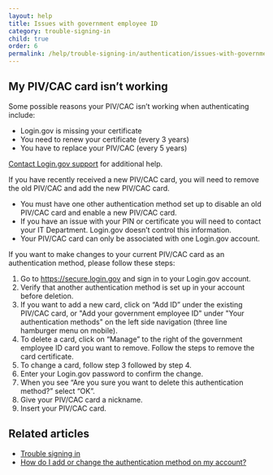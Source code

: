```yaml
---
layout: help
title: Issues with government employee ID
category: trouble-signing-in
child: true
order: 6
permalink: /help/trouble-signing-in/authentication/issues-with-government-employee-id-piv-cac/
---
```


## My PIV/CAC card isn’t working

Some possible reasons your PIV/CAC isn’t working when authenticating include:

* Login.gov is missing your certificate
* You need to renew your certificate (every 3 years)
* You have to replace your PIV/CAC (every 5 years)

[Contact Login.gov support](/contact/) for additional help.

If you have recently received a new PIV/CAC card, you will need to remove the old PIV/CAC and add the new PIV/CAC card.
* You must have one other authentication method set up to disable an old PIV/CAC card and enable a new PIV/CAC card.
* If you have an issue with your PIN or certificate you will need to contact your IT Department. Login.gov doesn’t control this information.
* Your PIV/CAC card can only be associated with one Login.gov account.

If you want to make changes to your current PIV/CAC card as an authentication method, please follow these steps:

1. Go to <https://secure.login.gov> and sign in to your Login.gov account.
1. Verify that another authentication method is set up in your account before deletion.
1. If you want to add a new card, click on “Add ID” under the existing PIV/CAC card, or "Add your government employee ID" under "Your authentication methods" on the left side navigation (three line hamburger menu on mobile).
1. To delete a card, click on “Manage” to the right of the government employee ID card you want to remove. Follow the steps to remove the card certificate.
1. To change a card, follow step 3 followed by step 4.
1. Enter your Login.gov password to confirm the change.
1. When you see “Are you sure you want to delete this authentication method?” select “OK”.
1. Give your PIV/CAC card a nickname.
1. Insert your PIV/CAC card.

## Related articles

* [Trouble signing in](/help/trouble-signing-in/overview/)
* [How do I add or change the authentication method on my account?](/help/manage-your-account/add-or-change-your-authentication-method/)
